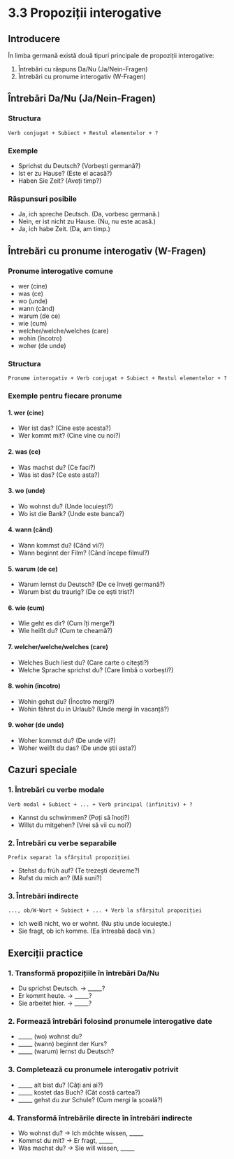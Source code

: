 # 3.3 Propoziții interogative

## Introducere
În limba germană există două tipuri principale de propoziții interogative:
1. Întrebări cu răspuns Da/Nu (Ja/Nein-Fragen)
2. Întrebări cu pronume interogativ (W-Fragen)

## Întrebări Da/Nu (Ja/Nein-Fragen)

### Structura
```
Verb conjugat + Subiect + Restul elementelor + ?
```

### Exemple
- Sprichst du Deutsch? (Vorbești germană?)
- Ist er zu Hause? (Este el acasă?)
- Haben Sie Zeit? (Aveți timp?)

### Răspunsuri posibile
- Ja, ich spreche Deutsch. (Da, vorbesc germană.)
- Nein, er ist nicht zu Hause. (Nu, nu este acasă.)
- Ja, ich habe Zeit. (Da, am timp.)

## Întrebări cu pronume interogativ (W-Fragen)

### Pronume interogative comune
- wer (cine)
- was (ce)
- wo (unde)
- wann (când)
- warum (de ce)
- wie (cum)
- welcher/welche/welches (care)
- wohin (încotro)
- woher (de unde)

### Structura
```
Pronume interogativ + Verb conjugat + Subiect + Restul elementelor + ?
```

### Exemple pentru fiecare pronume

#### 1. wer (cine)
- Wer ist das? (Cine este acesta?)
- Wer kommt mit? (Cine vine cu noi?)

#### 2. was (ce)
- Was machst du? (Ce faci?)
- Was ist das? (Ce este asta?)

#### 3. wo (unde)
- Wo wohnst du? (Unde locuiești?)
- Wo ist die Bank? (Unde este banca?)

#### 4. wann (când)
- Wann kommst du? (Când vii?)
- Wann beginnt der Film? (Când începe filmul?)

#### 5. warum (de ce)
- Warum lernst du Deutsch? (De ce înveți germană?)
- Warum bist du traurig? (De ce ești trist?)

#### 6. wie (cum)
- Wie geht es dir? (Cum îți merge?)
- Wie heißt du? (Cum te cheamă?)

#### 7. welcher/welche/welches (care)
- Welches Buch liest du? (Care carte o citești?)
- Welche Sprache sprichst du? (Care limbă o vorbești?)

#### 8. wohin (încotro)
- Wohin gehst du? (Încotro mergi?)
- Wohin fährst du in Urlaub? (Unde mergi în vacanță?)

#### 9. woher (de unde)
- Woher kommst du? (De unde vii?)
- Woher weißt du das? (De unde știi asta?)

## Cazuri speciale

### 1. Întrebări cu verbe modale
```
Verb modal + Subiect + ... + Verb principal (infinitiv) + ?
```
- Kannst du schwimmen? (Poți să înoți?)
- Willst du mitgehen? (Vrei să vii cu noi?)

### 2. Întrebări cu verbe separabile
```
Prefix separat la sfârșitul propoziției
```
- Stehst du früh auf? (Te trezești devreme?)
- Rufst du mich an? (Mă suni?)

### 3. Întrebări indirecte
```
..., ob/W-Wort + Subiect + ... + Verb la sfârșitul propoziției
```
- Ich weiß nicht, wo er wohnt. (Nu știu unde locuiește.)
- Sie fragt, ob ich komme. (Ea întreabă dacă vin.)

## Exerciții practice

### 1. Transformă propozițiile în întrebări Da/Nu
- Du sprichst Deutsch. → _____?
- Er kommt heute. → _____?
- Sie arbeitet hier. → _____?

### 2. Formează întrebări folosind pronumele interogative date
- _____ (wo) wohnst du?
- _____ (wann) beginnt der Kurs?
- _____ (warum) lernst du Deutsch?

### 3. Completează cu pronumele interogativ potrivit
- _____ alt bist du? (Câți ani ai?)
- _____ kostet das Buch? (Cât costă cartea?)
- _____ gehst du zur Schule? (Cum mergi la școală?)

### 4. Transformă întrebările directe în întrebări indirecte
- Wo wohnst du? → Ich möchte wissen, _____
- Kommst du mit? → Er fragt, _____
- Was machst du? → Sie will wissen, _____
